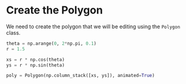 # Create the Polygon

We need to create the polygon that we will be editing using the `Polygon` class.

```python
theta = np.arange(0, 2*np.pi, 0.1)
r = 1.5

xs = r * np.cos(theta)
ys = r * np.sin(theta)

poly = Polygon(np.column_stack([xs, ys]), animated=True)
```

